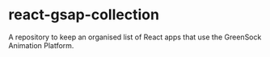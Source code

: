 # react-gsap-collection
A repository to keep an organised list of React apps that use the GreenSock Animation Platform.
